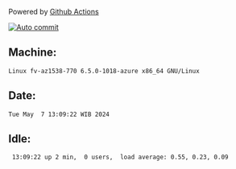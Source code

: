 Powered by [Github Actions](https://github.com/features/actions)

[![Auto commit](https://github.com/hiage/workstation/workflows/Auto%20commit/badge.svg)](https://github.com/hiage/workstation/actions?query=workflow%3A%22Auto+commit%22)

## Machine:
```
Linux fv-az1538-770 6.5.0-1018-azure x86_64 GNU/Linux
```
## Date:
```
Tue May  7 13:09:22 WIB 2024
```
## Idle:
```
 13:09:22 up 2 min,  0 users,  load average: 0.55, 0.23, 0.09
```
